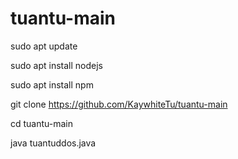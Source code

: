 # tuantu-main
sudo apt update

sudo apt install nodejs

sudo apt install npm

git clone https://github.com/KaywhiteTu/tuantu-main

cd tuantu-main

java tuantuddos.java
